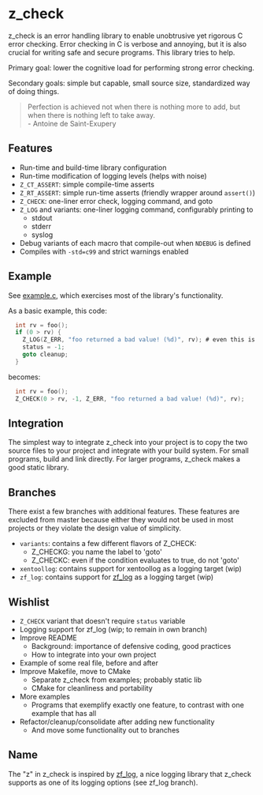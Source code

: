 # z_check
z_check is an error handling library to enable unobtrusive yet rigorous C error checking. Error
checking in C is verbose and annoying, but it is also crucial for writing safe and secure programs.
This library tries to help.

Primary goal: lower the cognitive load for performing strong error checking.

Secondary goals: simple but capable, small source size, standardized way of doing things.

>Perfection is achieved not when there is nothing more to add, but when there is nothing left to
>take away.  
>\- Antoine de Saint-Exupery


## Features
- Run-time and build-time library configuration
- Run-time modification of logging levels (helps with noise)
- `Z_CT_ASSERT`: simple compile-time asserts
- `Z_RT_ASSERT`: simple run-time asserts (friendly wrapper around `assert()`)
- `Z_CHECK`: one-liner error check, logging command, and goto
- `Z_LOG` and variants: one-liner logging command, configurably printing to
    - stdout
    - stderr
    - syslog
- Debug variants of each macro that compile-out when `NDEBUG` is defined
- Compiles with `-std=c99` and strict warnings enabled


## Example
See [example.c](examples/example.c), which exercises most of the library's
functionality.

As a basic example, this code:
```c
  int rv = foo();
  if (0 > rv) {
    Z_LOG(Z_ERR, "foo returned a bad value! (%d)", rv); # even this is non-trivial
    status = -1;
    goto cleanup;
  }
```
becomes:
```c
  int rv = foo();
  Z_CHECK(0 > rv, -1, Z_ERR, "foo returned a bad value! (%d)", rv);
```


## Integration
The simplest way to integrate z_check into your project is to copy the two source files to your
project and integrate with your build system. For small programs, build and link directly. For
larger programs, z_check makes a good static library.

## Branches
There exist a few branches with additional features. These features are excluded from master because
either they would not be used in most projects or they violate the design value of simplicity.
- `variants`: contains a few different flavors of Z_CHECK:
    - Z_CHECKG: you name the label to 'goto'
    - Z_CHECKC: even if the condition evaluates to true, do not 'goto'
- `xentoollog`: contains support for xentoollog as a logging target (wip)
- `zf_log`: contains support for [zf_log](https://github.com/wonder-mice/zf_log) as a logging target
    (wip)


## Wishlist
- `Z_CHECK` variant that doesn't require `status` variable
- Logging support for zf_log (wip; to remain in own branch)
- Improve README
  - Background: importance of defensive coding, good practices
  - How to integrate into your own project
- Example of some real file, before and after
- Improve Makefile, move to CMake
  - Separate z_check from examples; probably static lib
  - CMake for cleanliness and portability
- More examples
  - Programs that exemplify exactly one feature, to contrast with one example that has all
- Refactor/cleanup/consolidate after adding new functionality
  - And move some functionality out to branches


## Name
The "z" in z_check is inspired by [zf_log](https://github.com/wonder-mice/zf_log), a nice logging
library that z_check supports as one of its logging options (see zf_log branch).
